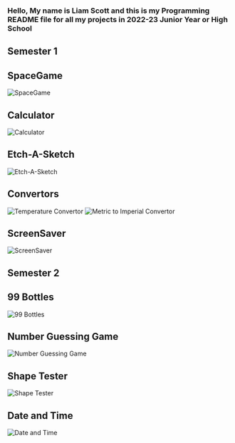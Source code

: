 ### Hello, My name is Liam Scott and this is my Programming README file for all my projects in 2022-23 Junior Year or High School


## Semester 1

## SpaceGame
![SpaceGame]()

## Calculator
![Calculator]()

## Etch-A-Sketch
![Etch-A-Sketch]()

## Convertors
![Temperature Convertor]()
![Metric to Imperial Convertor]()

## ScreenSaver
![ScreenSaver]()

## Semester 2

## 99 Bottles
![99 Bottles]()

## Number Guessing Game
![Number Guessing Game]()

## Shape Tester
![Shape Tester]()

## Date and Time
![Date and Time]()
